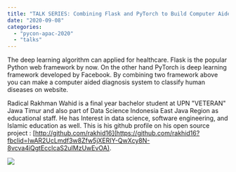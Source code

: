 ```yaml
---
title: "TALK SERIES: Combining Flask and PyTorch to Build Computer Aided Diagnosis System"
date: "2020-09-08"
categories: 
  - "pycon-apac-2020"
  - "talks"
---
```


The deep learning algorithm can applied for healthcare. Flask is the popular Python web framework by now. On the other hand PyTorch is deep learning framework developed by Facebook. By combining two framework above you can make a computer aided diagnosis system to classify human diseases on website.

Radical Rakhman Wahid is a final year bachelor student at UPN "VETERAN" Jawa Timur and also part of Data Science Indonesia East Java Region as educational staff. He has Interest in data science, software engineering, and Islamic education as well. This is his github profile on his open source project : [http://github.com/rakhid16](https://github.com/rakhid16?fbclid=IwAR2UcLmdf3w8Zfw5jXERIY-QwXcy8N-8vcva4iQgtEcclcaS2uIMzUwEvOA).

![](https://pyconmy.files.wordpress.com/2020/09/19th-1050-1120-radical-rakhman-wahid.png?w=1024)
